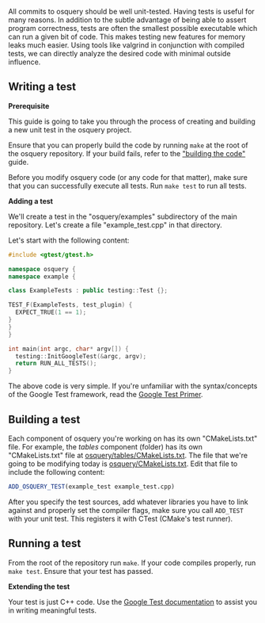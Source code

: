 All commits to osquery should be well unit-tested. Having tests is useful for many reasons. In addition to the subtle advantage of being able to assert program correctness, tests are often the smallest possible executable which can run a given bit of code. This makes testing new features for memory leaks much easier. Using tools like valgrind in conjunction with compiled tests, we can directly analyze the desired code with minimal outside influence.

## Writing a test

**Prerequisite**

This guide is going to take you through the process of creating and building a new unit test in the osquery project.

Ensure that you can properly build the code by running `make` at the root of the osquery repository. If your build fails, refer to the ["building the code"](building.md) guide.

Before you modify osquery code (or any code for that matter), make sure that you can successfully execute all tests. Run `make test` to run all tests.

**Adding a test**

We'll create a test in the "osquery/examples" subdirectory of the main repository. Let's create a file "example_test.cpp" in that directory.

Let's start with the following content:

```cpp
#include <gtest/gtest.h>

namespace osquery {
namespace example {

class ExampleTests : public testing::Test {};

TEST_F(ExampleTests, test_plugin) {
  EXPECT_TRUE(1 == 1);
}
}
}

int main(int argc, char* argv[]) {
  testing::InitGoogleTest(&argc, argv);
  return RUN_ALL_TESTS();
}
```

The above code is very simple. If you're unfamiliar with the syntax/concepts of the Google Test framework, read the [Google Test Primer](http://code.google.com/p/googletest/wiki/V1_7_Primer#Basic_Concepts).

## Building a test

Each component of osquery you're working on has its own "CMakeLists.txt" file. For example, the _tables_ component (folder) has its own "CMakeLists.txt" file at [osquery/tables/CMakeLists.txt](https://github.com/facebook/osquery/blob/master/osquery/tables/CMakeLists.txt). The file that we're going to be modifying today is [osquery/CMakeLists.txt](https://github.com/facebook/osquery/tree/master/osquery/CMakeLists.txt). Edit that file to include the following content:

```CMake
ADD_OSQUERY_TEST(example_test example_test.cpp)
```

After you specify the test sources, add whatever libraries you have to link against and properly set the compiler flags, make sure you call `ADD_TEST` with your unit test. This registers it with CTest (CMake's test runner).

## Running a test

From the root of the repository run `make`. If your code compiles properly, run `make test`. Ensure that your test has passed.

**Extending the test**

Your test is just C++ code. Use the [Google Test documentation](http://code.google.com/p/googletest/wiki/V1_7_Primer#Assertions) to assist you in writing meaningful tests.
